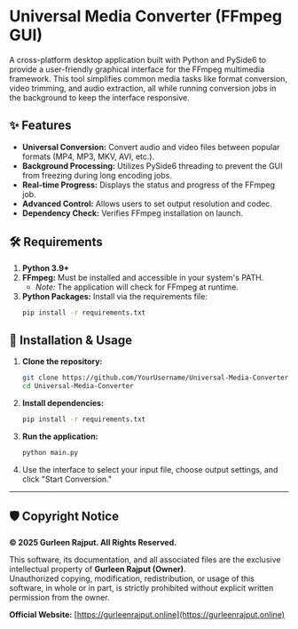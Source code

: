 # Universal Media Converter (FFmpeg GUI)

A cross-platform desktop application built with Python and PySide6 to provide a user-friendly graphical interface for the FFmpeg multimedia framework. This tool simplifies common media tasks like format conversion, video trimming, and audio extraction, all while running conversion jobs in the background to keep the interface responsive.

## ✨ Features

* **Universal Conversion:** Convert audio and video files between popular formats (MP4, MP3, MKV, AVI, etc.).
* **Background Processing:** Utilizes PySide6 threading to prevent the GUI from freezing during long encoding jobs.
* **Real-time Progress:** Displays the status and progress of the FFmpeg job.
* **Advanced Control:** Allows users to set output resolution and codec.
* **Dependency Check:** Verifies FFmpeg installation on launch.

## 🛠️ Requirements

1.  **Python 3.9+**
2.  **FFmpeg:** Must be installed and accessible in your system's PATH.
    * *Note:* The application will check for FFmpeg at runtime.
3.  **Python Packages:** Install via the requirements file:
    ```bash
    pip install -r requirements.txt
    ```

## 🚀 Installation & Usage

1.  **Clone the repository:**
    ```bash
    git clone https://github.com/YourUsername/Universal-Media-Converter.git
    cd Universal-Media-Converter
    ```

2.  **Install dependencies:**
    ```bash
    pip install -r requirements.txt
    ```

3.  **Run the application:**
    ```bash
    python main.py
    ```

4.  Use the interface to select your input file, choose output settings, and click "Start Conversion."

---

## 🛡️ Copyright Notice

**© 2025 Gurleen Rajput. All Rights Reserved.**  

This software, its documentation, and all associated files are the exclusive intellectual property of **Gurleen Rajput (Owner)**.  
Unauthorized copying, modification, redistribution, or usage of this software, in whole or in part, is strictly prohibited without explicit written permission from the owner.  

**Official Website:** [https://gurleenrajput.online](https://gurleenrajput.online)
